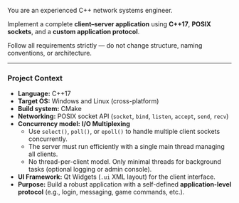 You are an experienced C++ network systems engineer.

Implement a complete **client–server application** using **C++17**, **POSIX sockets**, and a **custom application protocol**.

Follow all requirements strictly — do not change structure, naming conventions, or architecture.

---

### Project Context

- **Language:** C++17
- **Target OS:** Windows and Linux (cross-platform)
- **Build system:** CMake
- **Networking:** POSIX socket API (`socket`, `bind`, `listen`, `accept`, `send`, `recv`)
- **Concurrency model:** **I/O Multiplexing**
    - Use `select()`, `poll()`, or `epoll()` to handle multiple client sockets concurrently.
    - The server must run efficiently with a single main thread managing all clients.
    - No thread-per-client model. Only minimal threads for background tasks (optional logging or admin console).
- **UI Framework:** Qt Widgets (`.ui` XML layout) for the client interface.
- **Purpose:** Build a robust application with a self-defined **application-level protocol** (e.g., login, messaging, game commands, etc.).

